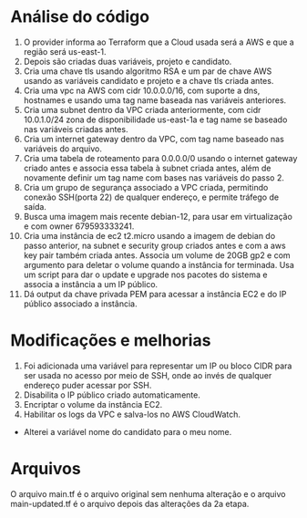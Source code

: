 # Análise do código

  1. O provider informa ao Terraform que a Cloud usada será
     a AWS e que a região será us-east-1.
  2. Depois são criadas duas variáveis, projeto e candidato.
  3. Cria uma chave tls usando algoritmo RSA e um par de chave AWS
     usando as variáveis candidato e projeto e a chave tls criada antes.
  4. Cria uma vpc na AWS com cidr 10.0.0.0/16, com suporte a dns,
     hostnames e usando uma tag name baseada nas variáveis anteriores.
  5. Cria uma subnet dentro da VPC criada anteriormente, com cidr 10.0.1.0/24
     zona de disponibilidade us-east-1a e tag name se baseado nas variáveis
     criadas antes.
  6. Cria um internet gateway dentro da VPC, com tag name baseado nas variáveis
     do arquivo.
  7. Cria uma tabela de roteamento para 0.0.0.0/0 usando o internet gateway
     criado antes e associa essa tabela à subnet criada antes, além de novamente
     definir um tag name com bases nas variáveis do passo 2.
  8. Cria um grupo de segurança associado a VPC criada, permitindo conexão SSH(porta 22)
     de qualquer endereço, e permite tráfego de saída. 
  9. Busca uma imagem mais recente debian-12, para usar em virtualização e com owner
     679593333241.
  10. Cria uma instância de ec2 t2.micro usando a imagem de debian do passo anterior, 
      na subnet e security group criados antes e com a aws key pair também criada antes.
      Associa um volume de 20GB gp2 e com argumento para deletar o volume quando a instância
      for terminada. Usa um script para dar o update e upgrade nos pacotes do sistema e 
      associa a instância a um IP público.
  11. Dá output da chave privada PEM para acessar a instância EC2 e do IP público associado
      a instância.

# Modificações e melhorias

  1. Foi adicionada uma variável para representar um IP ou bloco CIDR para ser usada no
     acesso por meio de SSH, onde ao invés de qualquer endereço puder acessar por SSH.
  2. Disabilita o IP público criado automaticamente.
  3. Encriptar o volume da instância EC2.
  4. Habilitar os logs da VPC e salva-los no AWS CloudWatch.
  
  - Alterei a variável nome do candidato para o meu nome.

# Arquivos

  O arquivo main.tf é o arquivo original sem nenhuma alteração e o arquivo main-updated.tf
  é o arquivo depois das alterações da 2a etapa.
